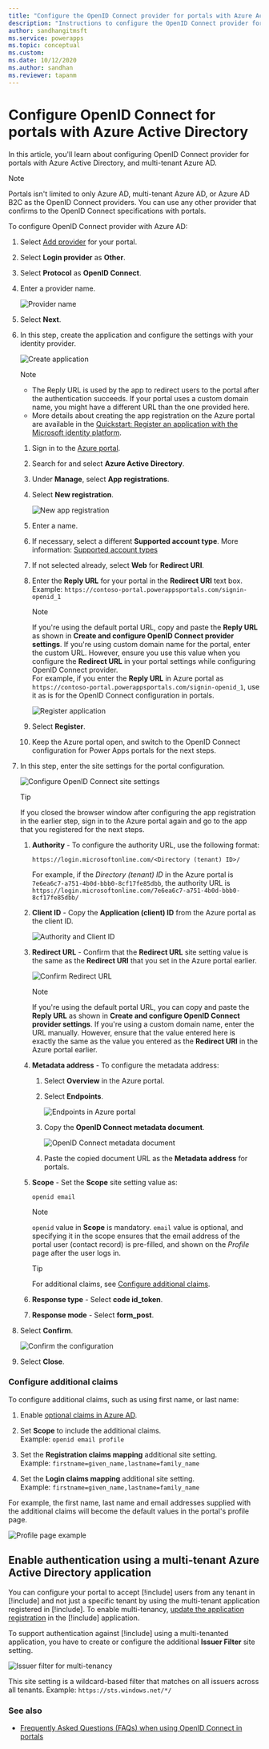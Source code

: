 ```yaml
---
title: "Configure the OpenID Connect provider for portals with Azure Active Directory.  | MicrosoftDocs"
description: "Instructions to configure the OpenID Connect provider for portals with Azure Active Directory."
author: sandhangitmsft
ms.service: powerapps
ms.topic: conceptual
ms.custom: 
ms.date: 10/12/2020
ms.author: sandhan
ms.reviewer: tapanm
---
```


# Configure OpenID Connect for portals with Azure Active Directory

In this article, you'll learn about configuring OpenID Connect provider for portals with Azure Active Directory, and multi-tenant Azure AD.

> [!NOTE]
> Portals isn't limited to only Azure AD, multi-tenant Azure AD, or Azure AD B2C as the OpenID Connect providers. You can use any other provider that confirms to the OpenID Connect specifications with portals.

To configure OpenID Connect provider with Azure AD:

1. Select [Add provider](use-simplified-authentication-configuration.md#add-configure-or-delete-an-identity-provider) for your portal.

1. Select **Login provider** as **Other**.

1. Select **Protocol** as **OpenID Connect**.

1. Enter a provider name.

    ![Provider name](media/authentication/select-other-openid.png "Provider name")

1. Select **Next**.

1. In this step, create the application and configure the settings with your identity provider.

    ![Create application](media/authentication/step-1-openid.png "Create application")

    > [!NOTE]
    > - The Reply URL is used by the app to redirect users to the portal after the authentication succeeds. If your portal uses a custom domain name, you might have a different URL than the one provided here.
    > - More details about creating the app registration on the Azure portal are available in the [Quickstart: Register an application with the Microsoft identity platform](https://docs.microsoft.com/azure/active-directory/develop/quickstart-register-app).

    1. Sign in to the [Azure portal](https://portal.azure.com).

    1. Search for and select **Azure Active Directory**.

    1. Under **Manage**, select **App registrations**.

    1. Select **New registration**.

        ![New app registration](media/authentication/app-registration-new.png "New app registration")

    1. Enter a name.

    1. If necessary, select a different **Supported account type**. More information: [Supported account types](https://docs.microsoft.com/azure/active-directory/develop/quickstart-register-app)

    1. If not selected already, select **Web** for **Redirect URI**.

    1. Enter the **Reply URL** for your portal in the **Redirect URI** text box. <br> Example: `https://contoso-portal.powerappsportals.com/signin-openid_1`

        > [!NOTE]
        > If you're using the default portal URL, copy and paste the **Reply URL** as shown in **Create and configure OpenID Connect provider settings**. If you're using custom domain name for the portal, enter the custom URL. However, ensure you use this value when you configure the **Redirect URL** in your portal settings while configuring OpenID Connect provider. <br> For example, if you enter the **Reply URL** in Azure portal as `https://contoso-portal.powerappsportals.com/signin-openid_1`, use it as is for the OpenID Connect configuration in portals.

        ![Register application](media/authentication/register-application.png "Register application")

    1. Select **Register**.

    1. Keep the Azure portal open, and switch to the OpenID Connect configuration for Power Apps portals for the next steps.

1. In this step, enter the site settings for the portal configuration.

    ![Configure OpenID Connect site settings](media/authentication/openid-site-settings-1.png "Configure OpenID Connect site settings")

    > [!TIP]
    > If you closed the browser window after configuring the app registration in the earlier step, sign in to the Azure portal again and go to the app that you registered for the next steps.

    1. **Authority** - To configure the authority URL, use the following format:

        `https://login.microsoftonline.com/<Directory (tenant) ID>/`

        For example, if the *Directory (tenant) ID* in the Azure portal is `7e6ea6c7-a751-4b0d-bbb0-8cf17fe85dbb`, the authority URL is `https://login.microsoftonline.com/7e6ea6c7-a751-4b0d-bbb0-8cf17fe85dbb/`

    1. **Client ID** - Copy the **Application (client) ID** from the Azure portal as the client ID.

        ![Authority and Client ID](media/authentication/authority-client-id.png "Authority and Client ID")

    1. **Redirect URL** - Confirm that the **Redirect URL** site setting value is the same as the **Redirect URI** that you set in the Azure portal earlier.

        ![Confirm Redirect URL](media/authentication/redirect-uri-azure-power-apps.png "Confirm Redirect URL")

        > [!NOTE]
        > If you're using the default portal URL, you can copy and paste the **Reply URL** as shown in **Create and configure OpenID Connect provider settings**. If you're using a custom domain name, enter the URL manually. However, ensure that the value entered here is exactly the same as the value you entered as the **Redirect URI** in the Azure portal earlier.

    1. **Metadata address** - To configure the metadata address:

        1. Select **Overview** in the Azure portal.
        
        1. Select **Endpoints**.
        
            ![Endpoints in Azure portal](media/authentication/endpoints.png "Endpoints in Azure portal")

        1. Copy the **OpenID Connect metadata document**.

            ![OpenID Connect metadata document](media/authentication/openid-connect-metadata-document.png "OpenID Connect metadata document")

        1. Paste the copied document URL as the **Metadata address** for portals.

    1. **Scope** - Set the **Scope** site setting value as:

        `openid email`

        > [!NOTE]
        > `openid` value in **Scope** is mandatory. `email` value is optional, and specifying it in the scope ensures that the email address of the portal user (contact record) is pre-filled, and shown on the *Profile* page after the user logs in.

        > [!TIP]
        > For additional claims, see [Configure additional claims](#configure-additional-claims).

    1. **Response type** - Select **code id_token**.

    1. **Response mode** - Select **form_post**.

1. Select **Confirm**.

    ![Confirm the configuration](media/authentication/confirm-config.png "Confirm the configuration")

1. Select **Close**.

### Configure additional claims

To configure additional claims, such as using first name, or last name:

1. Enable [optional claims in Azure AD](https://docs.microsoft.com/azure/active-directory/develop/active-directory-optional-claims#configuring-directory-extension-optional-claims).

1. Set **Scope** to include the additional claims.
    <br> Example: `openid email profile`

1. Set the **Registration claims mapping** additional site setting.
    <br> Example: `firstname=given_name,lastname=family_name`

1. Set the **Login claims mapping** additional site setting.
    <br> Example: `firstname=given_name,lastname=family_name`

For example, the first name, last name and email addresses supplied with the additional claims will become the default values in the portal's profile page.

![Profile page example](media/authentication/profile-page.png "Profile page example")

## Enable authentication using a multi-tenant Azure Active Directory application

You can configure your portal to accept [!include[](../../../includes/pn-azure-active-directory.md)] users from any tenant in [!include[](../../../includes/pn-azure-shortest.md)] and not just a specific tenant by using the multi-tenant application registered in [!include[](../../../includes/pn-azure-active-directory.md)]. To enable multi-tenancy, [update the application registration](https://docs.microsoft.com/azure/active-directory/develop/howto-convert-app-to-be-multi-tenant#update-registration-to-be-multi-tenant) in the [!include[](../../../includes/pn-azure-active-directory.md)] application.

To support authentication against [!include[](../../../includes/pn-azure-active-directory.md)] using a multi-tenanted application, you have to create or configure the additional **Issuer Filter** site setting.

![Issuer filter for multi-tenancy](media/authentication/issuer-filter-multi-tenant.png "Issuer filter for multi-tenancy")

This site setting is a wildcard-based filter that matches on all issuers across all tenants. Example: `https://sts.windows.net/*/`

### See also

- [Frequently Asked Questions (FAQs) when using OpenID Connect in portals](configure-openid-faqs.md)
